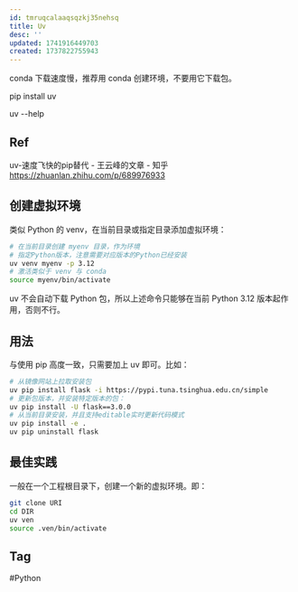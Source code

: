 ```yaml
---
id: tmruqcalaaqsqzkj35nehsq
title: Uv
desc: ''
updated: 1741916449703
created: 1737822755943
---
```


conda 下载速度慢，推荐用 conda 创建环境，不要用它下载包。

pip install uv

uv --help

## Ref
uv-速度飞快的pip替代 - 王云峰的文章 - 知乎
https://zhuanlan.zhihu.com/p/689976933

## 创建虚拟环境
类似 Python 的 venv，在当前目录或指定目录添加虚拟环境：
```sh
# 在当前目录创建 myenv 目录，作为环境
# 指定Python版本，注意需要对应版本的Python已经安装
uv venv myenv -p 3.12
# 激活类似于 venv 与 conda
source myenv/bin/activate
```

uv 不会自动下载 Python 包，所以上述命令只能够在当前 Python 3.12 版本起作用，否则不行。

## 用法
与使用 pip 高度一致，只需要加上 uv 即可。比如：
```sh
# 从镜像网站上拉取安装包
uv pip install flask -i https://pypi.tuna.tsinghua.edu.cn/simple
# 更新包版本，并安装特定版本的包：
uv pip install -U flask==3.0.0
# 从当前目录安装，并且支持editable实时更新代码模式
uv pip install -e .
uv pip uninstall flask
```

## 最佳实践

一般在一个工程根目录下，创建一个新的虚拟环境。即：

```bash
git clone URI
cd DIR
uv ven
source .ven/bin/activate
```

## Tag
#Python